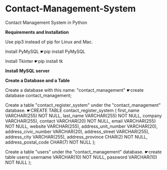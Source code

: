 # Contact-Management-System
Contact Management System in Python

****Requirements and Installation****

Use pip3 instead of pip for Linux and Mac.

Install PyMySQL
☛pip install PyMySQL

Install Tkinter
☛pip install tk



****Install MySQL server****



****Create a Database and a Table****

Create a database with this name: "contact_management"
☛create database contact_management;

Create a table "contact_register_system" under the "contact_management" database.
☛CREATE TABLE contact_register_system (
  first_name VARCHAR(255) NOT NULL,
  last_name VARCHAR(255) NOT NULL,
  company VARCHAR(255),
  contact VARCHAR(20) NOT NULL,
  email VARCHAR(255) NOT NULL,
  website VARCHAR(255),
  address_unit_number VARCHAR(20),
  address_civic_number VARCHAR(20),
  address_street VARCHAR(255),
  address_city VARCHAR(255),
  address_province CHAR(2) NOT NULL,
  address_postal_code CHAR(7) NOT NULL
);

Create a table "users" under the "contact_management" database.
☛create table users(
	username VARCHAR(10) NOT NULL,
	password VARCHAR(10) NOT NULL
);


